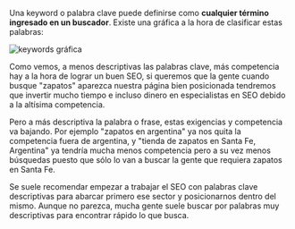 Una keyword o palabra clave puede definirse como **cualquier término ingresado en un buscador**. Existe una gráfica a la hora de clasificar estas palabras:

![keywords gráfica](https://res.cloudinary.com/ovdev/image/upload/v1662938217/course/seo/long-tail-keywords-que-son-y-cual-es-su-relevancia-en-seo_c7lhlk.png)

Como vemos, a menos descriptivas las palabras clave, más competencia hay a la hora de lograr un buen SEO, si queremos que la gente cuando busque "zapatos" aparezca nuestra página bien posicionada tendremos que invertir mucho tiempo e incluso dinero en especialistas en SEO debido a la altísima competencia.

Pero a más descriptiva la palabra o frase, estas exigencias y competencia va bajando. Por ejemplo "zapatos en argentina" ya nos quita la competencia fuera de argentina, y "tienda de zapatos en Santa Fe, Argentina" ya tendría mucha menos competencia pero a su vez menos búsquedas puesto que sólo lo van a buscar la gente que requiera zapatos en Santa Fe.

Se suele recomendar empezar a trabajar el SEO con palabras clave descriptivas para abarcar primero ese sector y posicionarnos dentro del mismo. Aunque no parezca, mucha gente suele buscar por palabras muy descriptivas para encontrar rápido lo que busca.